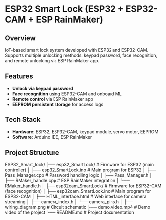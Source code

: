 
#  ESP32 Smart Lock (ESP32 + ESP32-CAM + ESP RainMaker)

##  Overview
IoT-based smart lock system developed with ESP32 and ESP32-CAM.  
Supports multiple unlocking methods: keypad password, face recognition, and remote unlocking via ESP RainMaker app.

##  Features
- **Unlock via keypad password**
- **Face recognition** using ESP32-CAM and onboard ML
- **Remote control** via ESP RainMaker app
- **EEPROM persistent storage** for access logs

##  Tech Stack
- **Hardware**: ESP32, ESP32-CAM, keypad module, servo motor, EEPROM
- **Software**: Arduino IDE, ESP RainMaker

##  Project Structure
ESP32_Smart_lock/
├── esp32_SmartLock/ # Firmware for ESP32 (main controller)
│ ├── esp32_SmartLock.ino # Main program for ESP32
│ ├── Pass_Manager.cpp # Password handling logic
│ ├── Pass_Manager.h
│ ├── RMaker_handle.cpp # ESP RainMaker integration
│ └── RMaker_handle.h
│
├── esp32cam_SmartLock/ # Firmware for ESP32-CAM (face recognition)
│ ├── esp32cam_SmartLock.ino # Main program for ESP32-CAM
│ ├── HTML_interface.html # Web interface for camera streaming
│ ├── camera_index.h
│ └── camera_pins.h
│
├── wiring_diagram.png # Circuit schematic
├── demo_video.mp4 # Demo video of the project
└── README.md # Project documentation
